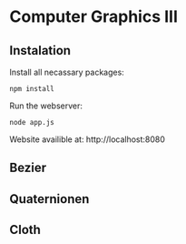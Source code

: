 # Computer Graphics III

## Instalation

Install all necassary packages:
```
npm install
```
Run the webserver:
```
node app.js
```

Website availible at: http://localhost:8080

## Bezier


## Quaternionen


## Cloth